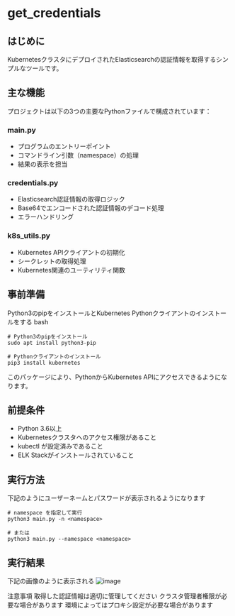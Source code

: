 # get_credentials

## はじめに
KubernetesクラスタにデプロイされたElasticsearchの認証情報を取得するシンプルなツールです。

## 主な機能
プロジェクトは以下の3つの主要なPythonファイルで構成されています：
### main.py
- プログラムのエントリーポイント
- コマンドライン引数（namespace）の処理
- 結果の表示を担当
### credentials.py
- Elasticsearch認証情報の取得ロジック
- Base64でエンコードされた認証情報のデコード処理
- エラーハンドリング
### k8s_utils.py
- Kubernetes APIクライアントの初期化
- シークレットの取得処理
- Kubernetes関連のユーティリティ関数


## 事前準備
Python3のpipをインストールとKubernetes Pythonクライアントのインストールをする
bash
```
# Python3のpipをインストール
sudo apt install python3-pip

# Pythonクライアントのインストール
pip3 install kubernetes
```
このパッケージにより、PythonからKubernetes APIにアクセスできるようになります。

## 前提条件
- Python 3.6以上
- Kubernetesクラスタへのアクセス権限があること
- kubectl が設定済みであること
- ELK Stackがインストールされていること

## 実行方法
下記のようにユーザーネームとパスワードが表示されるようになります
```
# namespace を指定して実行
python3 main.py -n <namespace>

# または
python3 main.py --namespace <namespace>
```

## 実行結果
下記の画像のように表示される
![image](https://github.com/user-attachments/assets/768adbb3-bf09-494e-afd7-e51189651d32)




注意事項
取得した認証情報は適切に管理してください
クラスタ管理者権限が必要な場合があります
環境によってはプロキシ設定が必要な場合があります
